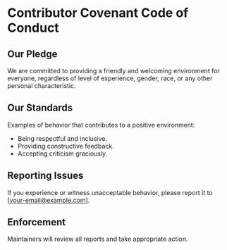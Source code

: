 # Contributor Covenant Code of Conduct  

## Our Pledge  
We are committed to providing a friendly and welcoming environment for everyone, regardless of level of experience, gender, race, or any other personal characteristic.  

## Our Standards  
Examples of behavior that contributes to a positive environment:  
- Being respectful and inclusive.  
- Providing constructive feedback.  
- Accepting criticism graciously.  

## Reporting Issues  
If you experience or witness unacceptable behavior, please report it to [your-email@example.com].  

## Enforcement  
Maintainers will review all reports and take appropriate action.
